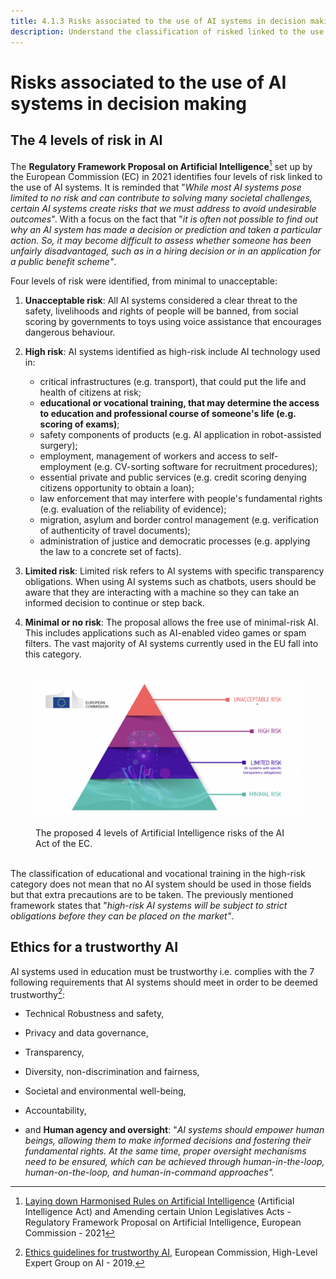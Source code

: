 ```yaml
---
title: 4.1.3 Risks associated to the use of AI systems in decision making
description: Understand the classification of risked linked to the use of AI systems in decision
---
```

# Risks associated to the use of AI systems in decision making

## The 4 levels of risk in AI

The **Regulatory Framework Proposal on Artificial Intelligence**[^1] set up by the European Commission (EC) in 2021 identifies four levels of risk linked to the use of AI systems. It is reminded that "*While most AI systems pose limited to no risk and can contribute to solving many societal challenges, certain AI systems create risks that we must address to avoid undesirable outcomes*".
With a focus on the fact that "*it is often not possible to find out why an AI system has made a decision or prediction and taken a particular action. So, it may become difficult to assess whether someone has been unfairly disadvantaged, such as in a hiring decision or in an application for a public benefit scheme"*.

Four levels of risk were identified, from minimal to unacceptable:  

1. **Unacceptable risk**: All AI systems considered a clear threat to the safety, livelihoods and rights of people will be banned, from social scoring by governments to toys using voice assistance that encourages dangerous behaviour.  

2. **High risk**: AI systems identified as high-risk include AI technology used in:
    - critical infrastructures (e.g. transport), that could put the life and health of citizens at risk;
    - **educational or vocational training, that may determine the access to education and professional course of someone's life (e.g. scoring of exams)**;
    - safety components of products (e.g. AI application in robot-assisted surgery);
    - employment, management of workers and access to self-employment (e.g. CV-sorting software for recruitment procedures);
    - essential private and public services (e.g. credit scoring denying citizens opportunity to obtain a loan);
    - law enforcement that may interfere with people's fundamental rights (e.g. evaluation of the reliability of evidence);
    - migration, asylum and border control management (e.g. verification of authenticity of travel documents);
    - administration of justice and democratic processes (e.g. applying the law to a concrete set of facts).

3. **Limited risk**: Limited risk refers to AI systems with specific transparency obligations. When using AI systems such as chatbots, users should be aware that they are interacting with a machine so they can take an informed decision to continue or step back.  

4. **Minimal or no risk**: The proposal allows the free use of minimal-risk AI. This includes applications such as AI-enabled video games or spam filters. The vast majority of AI systems currently used in the EU fall into this category.

<figure> 
<img src="Images/AI-Risks-EC.png" alt="Representation of AI Risks by the European Commission."> 
<figcaption>The proposed 4 levels of Artificial Intelligence risks of the AI Act of the EC.</figcaption> 
</figure>

The classification of educational and vocational training in the high-risk category does not mean that no AI system should be used in those fields but that extra precautions are to be taken. The previously mentioned framework states that "*high-risk AI systems will be subject to strict obligations before they can be placed on the market"*.

## Ethics for a trustworthy AI

AI systems used in education must be trustworthy i.e. complies with the 7 following requirements that AI systems should meet in order to be deemed trustworthy[^2]:

- Technical Robustness and safety,

- Privacy and data governance,

- Transparency,

- Diversity, non-discrimination and fairness,

- Societal and environmental well-being,

- Accountability,

- and **Human agency and oversight**: "*AI systems should empower human beings, allowing them to make informed decisions and fostering their fundamental rights. At the same time, proper oversight mechanisms need to be ensured, which can be achieved through human-in-the-loop, human-on-the-loop, and human-in-command approaches".*

[^1]: [Laying down Harmonised Rules on Artificial Intelligence](https://digital-strategy.ec.europa.eu/en/library/proposal-regulation-laying-down-harmonised-rules-artificial-intelligence) (Artificial Intelligence Act) and Amending certain Union Legislatives Acts - Regulatory Framework Proposal on Artificial Intelligence, European Commission - 2021

[^2]: [Ethics guidelines for trustworthy AI](https://digital-strategy.ec.europa.eu/en/library/ethics-guidelines-trustworthy-ai), European Commission, High-Level Expert Group on AI - 2019.
